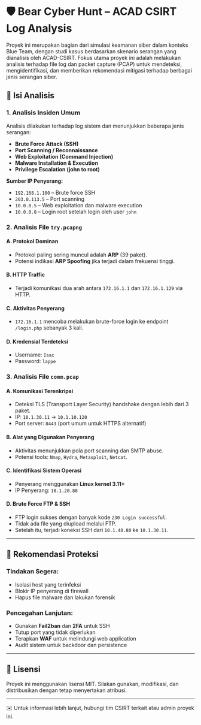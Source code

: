 # 🛡️ Bear Cyber Hunt – ACAD CSIRT Log Analysis

Proyek ini merupakan bagian dari simulasi keamanan siber dalam konteks Blue Team, dengan studi kasus berdasarkan skenario serangan yang dianalisis oleh ACAD-CSIRT. Fokus utama proyek ini adalah melakukan analisis terhadap file log dan packet capture (PCAP) untuk mendeteksi, mengidentifikasi, dan memberikan rekomendasi mitigasi terhadap berbagai jenis serangan siber.

## 📂 Isi Analisis

### 1. Analisis Insiden Umum
Analisis dilakukan terhadap log sistem dan menunjukkan beberapa jenis serangan:
- **Brute Force Attack (SSH)**
- **Port Scanning / Reconnaissance**
- **Web Exploitation (Command Injection)**
- **Malware Installation & Execution**
- **Privilege Escalation (john to root)**

**Sumber IP Penyerang:**
- `192.168.1.100` – Brute force SSH
- `203.0.113.5` – Port scanning
- `10.0.0.5` – Web exploitation dan malware execution
- `10.0.0.8` – Login root setelah login oleh user `john`

### 2. Analisis File `try.pcapng`
#### A. Protokol Dominan
- Protokol paling sering muncul adalah **ARP** (39 paket).
- Potensi indikasi **ARP Spoofing** jika terjadi dalam frekuensi tinggi.

#### B. HTTP Traffic
- Terjadi komunikasi dua arah antara `172.16.1.1` dan `172.16.1.129` via HTTP.

#### C. Aktivitas Penyerang
- `172.16.1.1` mencoba melakukan brute-force login ke endpoint `/login.php` sebanyak 3 kali.

#### D. Kredensial Terdeteksi
- Username: `Isac`
- Password: `lappe`

### 3. Analisis File `comm.pcap`
#### A. Komunikasi Terenkripsi
- Deteksi TLS (Transport Layer Security) handshake dengan lebih dari 3 paket.
- IP: `10.1.30.11` → `10.1.10.120`
- Port server: `8443` (port umum untuk HTTPS alternatif)

#### B. Alat yang Digunakan Penyerang
- Aktivitas menunjukkan pola port scanning dan SMTP abuse.
- Potensi tools: `Nmap`, `Hydra`, `Metasploit`, `Netcat`.

#### C. Identifikasi Sistem Operasi
- Penyerang menggunakan **Linux kernel 3.11+**
- IP Penyerang: `10.1.20.88`

#### D. Brute Force FTP & SSH
- FTP login sukses dengan banyak kode `230 Login successful`.
- Tidak ada file yang diupload melalui FTP.
- Setelah itu, terjadi koneksi SSH dari `10.1.40.80` ke `10.1.30.11`.

---

## 🔐 Rekomendasi Proteksi

### Tindakan Segera:
- Isolasi host yang terinfeksi
- Blokir IP penyerang di firewall
- Hapus file malware dan lakukan forensik

### Pencegahan Lanjutan:
- Gunakan **Fail2ban** dan **2FA** untuk SSH
- Tutup port yang tidak diperlukan
- Terapkan **WAF** untuk melindungi web application
- Audit sistem untuk backdoor dan persistence

---

## 📄 Lisensi
Proyek ini menggunakan lisensi MIT. Silakan gunakan, modifikasi, dan distribusikan dengan tetap menyertakan atribusi.

---

✉️ Untuk informasi lebih lanjut, hubungi tim CSIRT terkait atau admin proyek ini.
